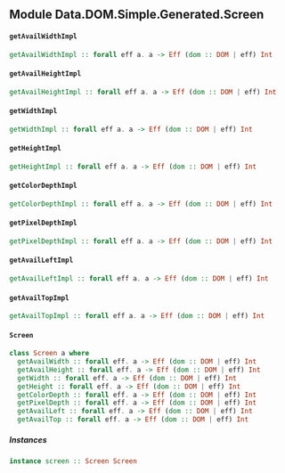 ## Module Data.DOM.Simple.Generated.Screen

#### `getAvailWidthImpl`

``` purescript
getAvailWidthImpl :: forall eff a. a -> Eff (dom :: DOM | eff) Int
```

#### `getAvailHeightImpl`

``` purescript
getAvailHeightImpl :: forall eff a. a -> Eff (dom :: DOM | eff) Int
```

#### `getWidthImpl`

``` purescript
getWidthImpl :: forall eff a. a -> Eff (dom :: DOM | eff) Int
```

#### `getHeightImpl`

``` purescript
getHeightImpl :: forall eff a. a -> Eff (dom :: DOM | eff) Int
```

#### `getColorDepthImpl`

``` purescript
getColorDepthImpl :: forall eff a. a -> Eff (dom :: DOM | eff) Int
```

#### `getPixelDepthImpl`

``` purescript
getPixelDepthImpl :: forall eff a. a -> Eff (dom :: DOM | eff) Int
```

#### `getAvailLeftImpl`

``` purescript
getAvailLeftImpl :: forall eff a. a -> Eff (dom :: DOM | eff) Int
```

#### `getAvailTopImpl`

``` purescript
getAvailTopImpl :: forall eff a. a -> Eff (dom :: DOM | eff) Int
```

#### `Screen`

``` purescript
class Screen a where
  getAvailWidth :: forall eff. a -> Eff (dom :: DOM | eff) Int
  getAvailHeight :: forall eff. a -> Eff (dom :: DOM | eff) Int
  getWidth :: forall eff. a -> Eff (dom :: DOM | eff) Int
  getHeight :: forall eff. a -> Eff (dom :: DOM | eff) Int
  getColorDepth :: forall eff. a -> Eff (dom :: DOM | eff) Int
  getPixelDepth :: forall eff. a -> Eff (dom :: DOM | eff) Int
  getAvailLeft :: forall eff. a -> Eff (dom :: DOM | eff) Int
  getAvailTop :: forall eff. a -> Eff (dom :: DOM | eff) Int
```

##### Instances
``` purescript
instance screen :: Screen Screen
```


